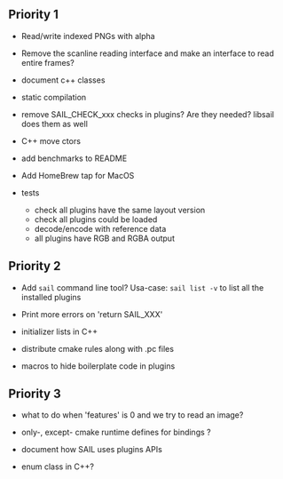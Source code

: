 ## Priority 1

- Read/write indexed PNGs with alpha

- Remove the scanline reading interface and make an interface to read entire frames?

- document c++ classes

- static compilation

- remove SAIL_CHECK_xxx checks in plugins? Are they needed? libsail does them as well

- C++ move ctors

- add benchmarks to README

- Add HomeBrew tap for MacOS

- tests
  - check all plugins have the same layout version
  - check all plugins could be loaded
  - decode/encode with reference data
  - all plugins have RGB and RGBA output

## Priority 2

- Add `sail` command line tool? Usa-case: `sail list -v` to list all the installed plugins

- Print more errors on 'return SAIL_XXX'

- initializer lists in C++

- distribute cmake rules along with .pc files

- macros to hide boilerplate code in plugins

## Priority 3

- what to do when 'features' is 0 and we try to read an image?

- only-, except- cmake runtime defines for bindings ?

- document how SAIL uses plugins APIs

- enum class in C++?
